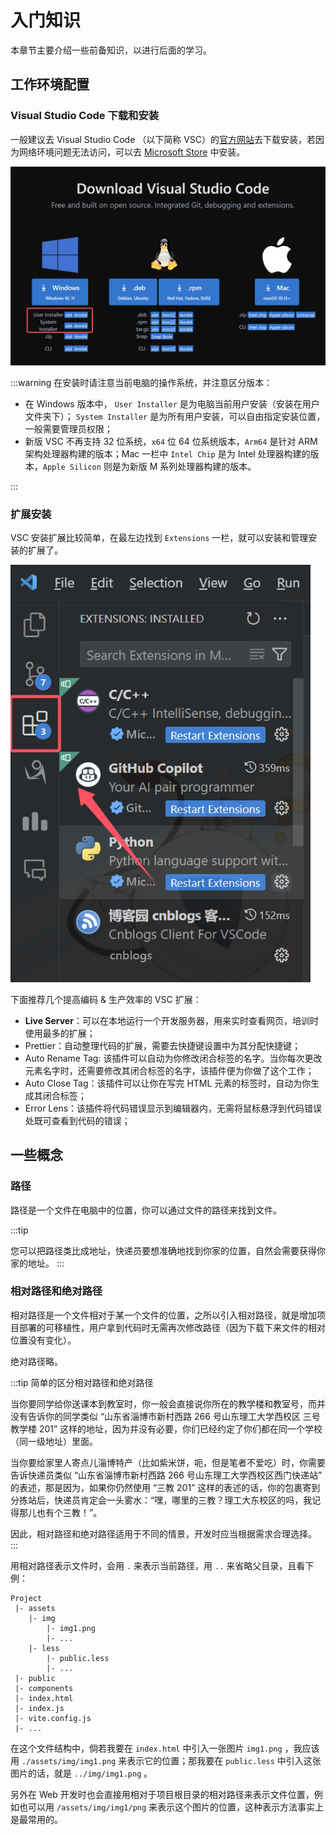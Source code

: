 # 入门知识

本章节主要介绍一些前备知识，以进行后面的学习。

## 工作环境配置

### Visual Studio Code 下载和安装

一般建议去 Visual Studio Code （以下简称 VSC）的[官方网站](https://code.visualstudio.com/Download)去下载安装，若因为网络环境问题无法访问，可以去 [Microsoft Store](https://apps.microsoft.com/store/detail/XP9KHM4BK9FZ7Q?ocid=pdpshare) 中安装。

![VSC下载页面](./assets/1/image1.png)

:::warning
在安装时请注意当前电脑的操作系统，并注意区分版本：

- 在 Windows 版本中， `User Installer` 是为电脑当前用户安装（安装在用户文件夹下）； `System Installer` 是为所有用户安装，可以自由指定安装位置，一般需要管理员权限；
- 新版 VSC 不再支持 32 位系统，`x64` 位 64 位系统版本，`Arm64` 是针对 ARM 架构处理器构建的版本；Mac 一栏中 `Intel Chip` 是为 Intel 处理器构建的版本，`Apple Silicon` 则是为新版 M 系列处理器构建的版本。

:::

### 扩展安装

VSC 安装扩展比较简单，在最左边找到 `Extensions` 一栏，就可以安装和管理安装的扩展了。

![VSC插件栏](./assets/1/image2.png)

下面推荐几个提高编码 & 生产效率的 VSC 扩展：

- **Live Server**：可以在本地运行一个开发服务器，用来实时查看网页，培训时使用最多的扩展；
- Prettier：自动整理代码的扩展，需要去快捷键设置中为其分配快捷键；
- Auto Rename Tag: 该插件可以自动为你修改闭合标签的名字。当你每次更改元素名字时，还需要修改其闭合标签的名字，该插件便为你做了这个工作；
- Auto Close Tag：该插件可以让你在写完 HTML 元素的标签时，自动为你生成其闭合标签；
- Error Lens：该插件将代码错误显示到编辑器内，无需将鼠标悬浮到代码错误处既可查看到代码的错误；

## 一些概念

### 路径

路径是一个文件在电脑中的位置，你可以通过文件的路径来找到文件。

:::tip

您可以把路径类比成地址，快递员要想准确地找到你家的位置，自然会需要获得你家的地址。
:::

### 相对路径和绝对路径

相对路径是一个文件相对于某一个文件的位置，之所以引入相对路径，就是增加项目部署的可移植性，用户拿到代码时无需再次修改路径（因为下载下来文件的相对位置没有变化）。

绝对路径略。

:::tip 简单的区分相对路径和绝对路径

当你要同学给你送课本到教室时，你一般会直接说你所在的教学楼和教室号，而并没有告诉你的同学类似 “山东省淄博市新村西路 266 号山东理工大学西校区 三号教学楼 201” 这样的地址，因为并没有必要，你们已经约定了你们都在同一个学校（同一级地址）里面。

当你要给家里人寄点儿淄博特产（比如紫米饼，呃，但是笔者不爱吃）时，你需要告诉快递员类似 “山东省淄博市新村西路 266 号山东理工大学西校区西门快递站” 的表述，那是因为，如果你仍然使用 “三教 201” 这样的表述的话，你的包裹寄到分拣站后，快递员肯定会一头雾水：“嘿，哪里的三教？理工大东校区的吗，我记得那儿也有个三教！”。

因此，相对路径和绝对路径适用于不同的情景，开发时应当根据需求合理选择。
:::

用相对路径表示文件时，会用 `.` 来表示当前路径，用 `..` 来省略父目录，且看下例：

```
Project
 |- assets
    |- img
        |- img1.png
        |- ...
    |- less
        |- public.less
        |- ...
 |- public
 |- components
 |- index.html
 |- index.js
 |- vite.config.js
 |- ...

```

在这个文件结构中，倘若我要在 `index.html` 中引入一张图片 `img1.png` ，我应该用 `./assets/img/img1.png` 来表示它的位置；那我要在 `public.less` 中引入这张图片的话，就是 `../img/img1.png` 。

另外在 Web 开发时也会直接用相对于项目根目录的相对路径来表示文件位置，例如也可以用 `/assets/img/img1/png` 来表示这个图片的位置，这种表示方法事实上是最常用的。
